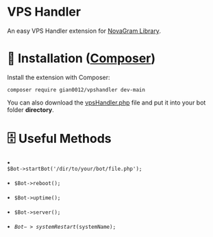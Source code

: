 # VPS Handler
An easy VPS Handler extension for <a href='https://github.com/skrtdev/NovaGram'>NovaGram Library</a>.
# 📄 Installation (<a href='https://getcomposer.org/'>Composer</a>)
Install the extension with Composer:
<pre><code>composer require gian0012/vpshandler dev-main</code></pre>

You can also download the <a href='https://github.com/gian0012/VPS-Handler/blob/main/src/vpsHandler.php'>vpsHandler.php</a> file and put it into your bot folder <b>directory</b>.
# 🗄 Useful Methods
<b> • </b><code> $Bot->startBot('/dir/to/your/bot/file.php');</code> \
\
<b> • </b><code> $Bot->reboot();</code> \
\
<b> • </b><code> $Bot->uptime();</code> \
\
<b> • </b><code> $Bot->server();</code> \
\
<b> • </b><code> $Bot->systemRestart($systemName);</code> 


